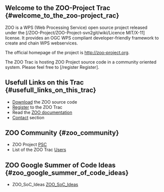 ## Welcome to the ZOO-Project Trac {#welcome_to_the_zoo-project_rac}

ZOO is a WPS (Web Processing Service) open source project released under
the \[/ZOO-Project/ZOO-Project-svn2git/wiki/Licence MIT/X-11\] license.
It provides an OGC WPS compliant developer-friendly framework to create
and chain WPS webservices.

The official homepage of the project is <http://zoo-project.org>.

The ZOO Trac is hosting ZOO Project source code in a community oriented
system. Please feel free to \[/register Register\].

## Usefull Links on this Trac {#usefull_links_on_this_trac}

-   [Download](Download "wikilink") the ZOO source code
-   [Register](/register) to the ZOO Trac
-   Read the [ZOO documentation](http://zoo-project.org/docs/)
-   [Contact](Contact "wikilink") section

## ZOO Community {#zoo_community}

-   ZOO Project [PSC](PSC "wikilink")
-   List of the ZOO Trac [Users](Users "wikilink")

## ZOO Google Summer of Code Ideas {#zoo_google_summer_of_code_ideas}

-   ZOO_SoC_Ideas [ZOO_SoC_Ideas](ZOO_SoC_Ideas "wikilink")
